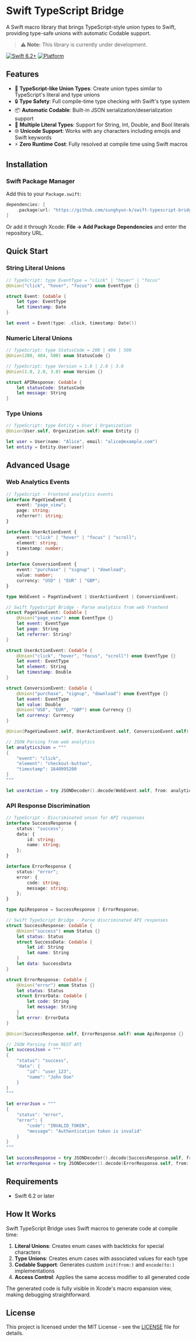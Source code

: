 # Swift TypeScript Bridge

A Swift macro library that brings TypeScript-style union types to Swift, providing type-safe unions with automatic Codable support.

> **⚠️ Note:** This library is currently under development.

[![Swift 6.2+](https://img.shields.io/badge/Swift-6.2+-blue.svg)](https://swift.org)
[![Platform](https://img.shields.io/badge/Platform-iOS%20%7C%20macOS%20%7C%20tvOS%20%7C%20watchOS%20%7C%20Linux-lightgray.svg)](https://github.com/sunghyun-k/swift-typescript-bridge)

## Features

- 🚀 **TypeScript-like Union Types**: Create union types similar to TypeScript's literal and type unions
- 🔒 **Type Safety**: Full compile-time type checking with Swift's type system
- 📦 **Automatic Codable**: Built-in JSON serialization/deserialization support
- 🔢 **Multiple Literal Types**: Support for String, Int, Double, and Bool literals
- 🌐 **Unicode Support**: Works with any characters including emojis and Swift keywords
- ⚡ **Zero Runtime Cost**: Fully resolved at compile time using Swift macros

## Installation

### Swift Package Manager

Add this to your `Package.swift`:

```swift
dependencies: [
    .package(url: "https://github.com/sunghyun-k/swift-typescript-bridge.git", from: "0.1.0")
]
```

Or add it through Xcode: **File → Add Package Dependencies** and enter the repository URL.

## Quick Start

### String Literal Unions

```swift
// TypeScript: type EventType = "click" | "hover" | "focus"
@Union("click", "hover", "focus") enum EventType {}

struct Event: Codable {
    let type: EventType
    let timestamp: Date
}

let event = Event(type: .click, timestamp: Date())
```

### Numeric Literal Unions

```swift
// TypeScript: type StatusCode = 200 | 404 | 500
@Union(200, 404, 500) enum StatusCode {}

// TypeScript: type Version = 1.0 | 2.0 | 3.0
@Union(1.0, 2.0, 3.0) enum Version {}

struct APIResponse: Codable {
    let statusCode: StatusCode
    let message: String
}
```

### Type Unions

```swift
// TypeScript: type Entity = User | Organization  
@Union(User.self, Organization.self) enum Entity {}

let user = User(name: "Alice", email: "alice@example.com")
let entity = Entity.User(user)
```

## Advanced Usage

### Web Analytics Events

```typescript
// TypeScript - Frontend analytics events
interface PageViewEvent {
    event: "page_view";
    page: string;
    referrer?: string;
}

interface UserActionEvent {
    event: "click" | "hover" | "focus" | "scroll";
    element: string;
    timestamp: number;
}

interface ConversionEvent {
    event: "purchase" | "signup" | "download";
    value: number;
    currency: "USD" | "EUR" | "GBP";
}

type WebEvent = PageViewEvent | UserActionEvent | ConversionEvent;
```

```swift
// Swift TypeScript Bridge - Parse analytics from web frontend
struct PageViewEvent: Codable {
    @Union("page_view") enum EventType {}
    let event: EventType
    let page: String
    let referrer: String?
}

struct UserActionEvent: Codable {
    @Union("click", "hover", "focus", "scroll") enum EventType {}
    let event: EventType
    let element: String
    let timestamp: Double
}

struct ConversionEvent: Codable {
    @Union("purchase", "signup", "download") enum EventType {}
    let event: EventType
    let value: Double
    @Union("USD", "EUR", "GBP") enum Currency {}
    let currency: Currency
}

@Union(PageViewEvent.self, UserActionEvent.self, ConversionEvent.self) enum WebEvent {}

// JSON Parsing from web analytics
let analyticsJson = """
{
    "event": "click",
    "element": "checkout-button",
    "timestamp": 1640995200
}
"""

let userAction = try JSONDecoder().decode(WebEvent.self, from: analyticsJson.data(using: .utf8)!)
```

### API Response Discrimination

```typescript
// TypeScript - Discriminated union for API responses
interface SuccessResponse {
    status: "success";
    data: {
        id: string;
        name: string;
    };
}

interface ErrorResponse {
    status: "error";
    error: {
        code: string;
        message: string;
    };
}

type ApiResponse = SuccessResponse | ErrorResponse;
```

```swift
// Swift TypeScript Bridge - Parse discriminated API responses
struct SuccessResponse: Codable {
    @Union("success") enum Status {}
    let status: Status
    struct SuccessData: Codable {
        let id: String
        let name: String
    }
    let data: SuccessData
}

struct ErrorResponse: Codable {
    @Union("error") enum Status {}
    let status: Status
    struct ErrorData: Codable {
        let code: String
        let message: String
    }
    let error: ErrorData
}

@Union(SuccessResponse.self, ErrorResponse.self) enum ApiResponse {}

// JSON Parsing from REST API
let successJson = """
{
    "status": "success",
    "data": {
        "id": "user_123",
        "name": "John Doe"
    }
}
"""

let errorJson = """
{
    "status": "error",
    "error": {
        "code": "INVALID_TOKEN",
        "message": "Authentication token is invalid"
    }
}
"""

let successResponse = try JSONDecoder().decode(SuccessResponse.self, from: successJson.data(using: .utf8)!)
let errorResponse = try JSONDecoder().decode(ErrorResponse.self, from: errorJson.data(using: .utf8)!)
```

## Requirements

- Swift 6.2 or later

## How It Works

Swift TypeScript Bridge uses Swift macros to generate code at compile time:

1. **Literal Unions**: Creates enum cases with backticks for special characters
2. **Type Unions**: Creates enum cases with associated values for each type  
3. **Codable Support**: Generates custom `init(from:)` and `encode(to:)` implementations
4. **Access Control**: Applies the same access modifier to all generated code

The generated code is fully visible in Xcode's macro expansion view, making debugging straightforward.

## License

This project is licensed under the MIT License - see the [LICENSE](LICENSE) file for details.
